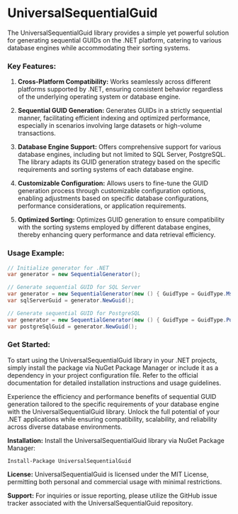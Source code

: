 # UniversalSequentialGuid

The UniversalSequentialGuid library provides a simple yet powerful solution for generating sequential GUIDs on the .NET platform, catering to various database engines while accommodating their sorting systems.

### Key Features:
1. **Cross-Platform Compatibility:** Works seamlessly across different platforms supported by .NET, ensuring consistent behavior regardless of the underlying operating system or database engine.

2. **Sequential GUID Generation:** Generates GUIDs in a strictly sequential manner, facilitating efficient indexing and optimized performance, especially in scenarios involving large datasets or high-volume transactions.

3. **Database Engine Support:** Offers comprehensive support for various database engines, including but not limited to SQL Server, PostgreSQL. The library adapts its GUID generation strategy based on the specific requirements and sorting systems of each database engine.

4. **Customizable Configuration:** Allows users to fine-tune the GUID generation process through customizable configuration options, enabling adjustments based on specific database configurations, performance considerations, or application requirements.

5. **Optimized Sorting:** Optimizes GUID generation to ensure compatibility with the sorting systems employed by different database engines, thereby enhancing query performance and data retrieval efficiency.

### Usage Example:
```csharp
// Initialize generator for .NET
var generator = new SequentialGenerator();

// Generate sequential GUID for SQL Server
var generator = new SequentialGenerator(new () { GuidType = GuidType.MsSql });
var sqlServerGuid = generator.NewGuid();

// Generate sequential GUID for PostgreSQL
var generator = new SequentialGenerator(new () { GuidType = GuidType.PostgreSql });
var postgreSqlGuid = generator.NewGuid();
```

### Get Started:
To start using the UniversalSequentialGuid library in your .NET projects, simply install the package via NuGet Package Manager or include it as a dependency in your project configuration file. Refer to the official documentation for detailed installation instructions and usage guidelines.

Experience the efficiency and performance benefits of sequential GUID generation tailored to the specific requirements of your database engine with the UniversalSequentialGuid library. Unlock the full potential of your .NET applications while ensuring compatibility, scalability, and reliability across diverse database environments.

**Installation:**
Install the UniversalSequentialGuid library via NuGet Package Manager:
```
Install-Package UniversalSequentialGuid
```

**License:**
UniversalSequentialGuid is licensed under the MIT License, permitting both personal and commercial usage with minimal restrictions.

**Support:**
For inquiries or issue reporting, please utilize the GitHub issue tracker associated with the UniversalSequentialGuid repository.
